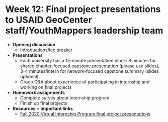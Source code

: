 # Week 12: Final project presentations to USAID GeoCenter staff/YouthMappers leadership team
- **Opening discussion**
  - Introductions/ice breaker
- **Presentations**
  - Each university has a 15-minute presentation block: 8 minutes for shared chapter-focused capstone presentation (please use slides), 3-4 minutes/intern for network-focused capstone summary (slides optional)
  - Group Q&A about experience of participating in internship and working on final projects
- **Homework assignments**
  - Complete survey about internship program
  - Finish up final projects
- **Resources + important links**
  - [Fall 2020 Virtual Internship Program final project presentations](https://www.youtube.com/watch?v=jcL0CNK29sI&ab_channel=YouthMappers)